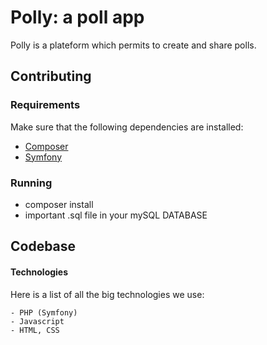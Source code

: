 # Polly: a poll app

Polly is a plateform which permits to create and share polls.


## Contributing

### Requirements

Make sure that the following dependencies are installed:
- [Composer](https://getcomposer.org/)
- [Symfony](https://symfony.com/)

### Running

- composer install
- important .sql file in your mySQL DATABASE


## Codebase

#### Technologies
Here is a list of all the big technologies we use:

    - PHP (Symfony)
    - Javascript
    - HTML, CSS



